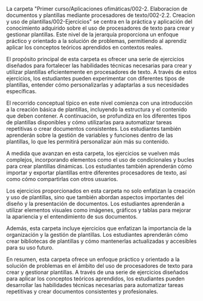 La carpeta "Primer curso/Aplicaciones ofimáticas/002-2. Elaboracion de documentos y plantillas mediante procesadores de texto/002-2.2. Creacion y uso de plantillas/002-Ejercicios" se centra en la práctica y aplicación del conocimiento adquirido sobre el uso de procesadores de texto para crear y gestionar plantillas. Este nivel de la jerarquía proporciona un enfoque práctico y orientado a la solución de problemas, permitiendo al aprendiz aplicar los conceptos teóricos aprendidos en contextos reales.

El propósito principal de esta carpeta es ofrecer una serie de ejercicios diseñados para fortalecer las habilidades técnicas necesarias para crear y utilizar plantillas eficientemente en procesadores de texto. A través de estos ejercicios, los estudiantes pueden experimentar con diferentes tipos de plantillas, entender cómo personalizarlas y adaptarlas a sus necesidades específicas.

El recorrido conceptual típico en este nivel comienza con una introducción a la creación básica de plantillas, incluyendo la estructura y el contenido que deben contener. A continuación, se profundiza en los diferentes tipos de plantillas disponibles y cómo utilizarlas para automatizar tareas repetitivas o crear documentos consistentes. Los estudiantes también aprenderán sobre la gestión de variables y funciones dentro de las plantillas, lo que les permitirá personalizar aún más su contenido.

A medida que avanzan en esta carpeta, los ejercicios se vuelven más complejos, incorporando elementos como el uso de condicionales y bucles para crear plantillas dinámicas. Los estudiantes también aprenderán cómo importar y exportar plantillas entre diferentes procesadores de texto, así como cómo compartirlas con otros usuarios.

Los ejercicios proporcionados en esta carpeta no solo enfatizan la creación y uso de plantillas, sino que también abordan aspectos importantes del diseño y la presentación de documentos. Los estudiantes aprenderán a utilizar elementos visuales como imágenes, gráficos y tablas para mejorar la apariencia y el entendimiento de sus documentos.

Además, esta carpeta incluye ejercicios que enfatizan la importancia de la organización y la gestión de plantillas. Los estudiantes aprenderán cómo crear bibliotecas de plantillas y cómo mantenerlas actualizadas y accesibles para su uso futuro.

En resumen, esta carpeta ofrece un enfoque práctico y orientado a la solución de problemas en el ámbito del uso de procesadores de texto para crear y gestionar plantillas. A través de una serie de ejercicios diseñados para aplicar los conceptos teóricos aprendidos, los estudiantes pueden desarrollar las habilidades técnicas necesarias para automatizar tareas repetitivas y crear documentos consistentes y profesionales.
